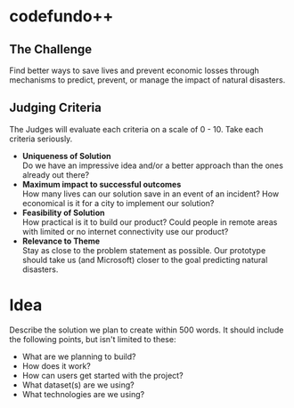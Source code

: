 # codefundo++

## The Challenge
Find better ways to save lives and prevent economic losses through mechanisms to predict, prevent, or manage the impact of natural disasters.

## Judging Criteria
The Judges will evaluate each criteria on a scale of 0 - 10. Take each criteria seriously.
* **Uniqueness of Solution**  
  Do we have an impressive idea and/or a better approach than the ones already out there?
* **Maximum impact to successful outcomes**  
  How many lives can our solution save in an event of an incident? How economical is it for a city to implement our solution?
* **Feasibility of Solution**  
  How practical is it to build our product? Could people in remote areas with limited or no internet connectivity use our product? 
* **Relevance to Theme**  
  Stay as close to the problem statement as possible. Our prototype should take us (and Microsoft) closer to the goal predicting natural disasters.


# Idea
Describe the solution we plan to create within 500 words. It should include the following points, but isn't limited to these:
* What are we planning to build?
* How does it work?
* How can users get started with the project?
* What dataset(s) are we using?
* What technologies are we using?
